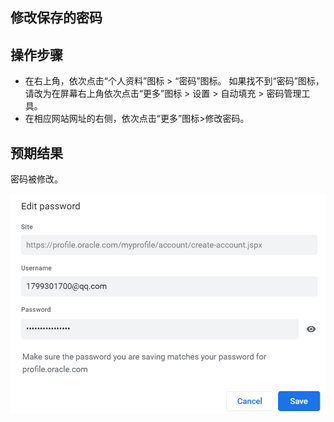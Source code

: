 ## 修改保存的密码

## 操作步骤

- 在右上角，依次点击“个人资料”图标 > “密码”图标。
  如果找不到“密码”图标，请改为在屏幕右上角依次点击“更多”图标 > 设置 > 自动填充 > 密码管理工具。
- 在相应网站网址的右侧，依次点击“更多”图标>修改密码。

## 预期结果

密码被修改。

![修改保存的密码-1](./img/修改保存的密码-1.png)
